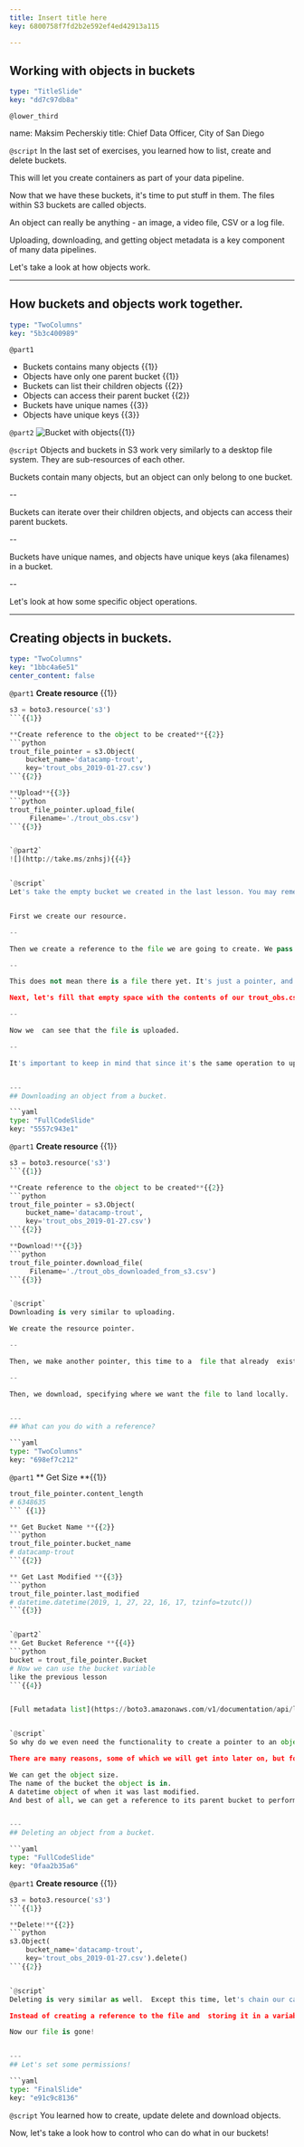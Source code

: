 ```yaml
---
title: Insert title here
key: 6800758f7fd2b2e592ef4ed42913a115

---
```

## Working with objects in buckets

```yaml
type: "TitleSlide"
key: "dd7c97db8a"
```

`@lower_third`

name: Maksim Pecherskiy
title: Chief Data Officer, City of San Diego


`@script`
In the last set of exercises, you learned how to list, create and delete buckets.  

This will let you create containers as part of your data pipeline.  

Now that we have these buckets, it's time to put stuff in them. The files within S3 buckets are called objects.  

An object can really be anything - an image, a video file, CSV or a log file.  

Uploading, downloading, and getting object metadata is a key component of many data pipelines.  

Let's take a look at how objects work.


---
## How buckets and objects work together.

```yaml
type: "TwoColumns"
key: "5b3c400989"
```

`@part1`
- Buckets contains many objects {{1}}
- Objects have only one parent bucket {{1}}
- Buckets can list their children objects {{2}}
- Objects can access their parent bucket {{2}}
- Buckets have unique names {{3}}
- Objects have unique keys {{3}}


`@part2`
![Bucket with objects](http://take.ms/Cvy4Z){{1}}


`@script`
Objects and buckets in S3 work very similarly to a desktop file system.  They are sub-resources of each other.

Buckets contain many objects, but an object can only belong to one bucket.  

--

Buckets can iterate over their children objects, and objects can access their parent buckets.

--

Buckets have unique names, and objects have unique keys (aka filenames) in a bucket.

--

Let's look at how some specific object operations.


---
## Creating objects in buckets.

```yaml
type: "TwoColumns"
key: "1bbc4a6e51"
center_content: false
```

`@part1`
**Create resource** {{1}}
```python
s3 = boto3.resource('s3')
```{{1}}

**Create reference to the object to be created**{{2}}
```python
trout_file_pointer = s3.Object(
    bucket_name='datacamp-trout',
    key='trout_obs_2019-01-27.csv')
```{{2}}

**Upload**{{3}}
```python
trout_file_pointer.upload_file(
     Filename='./trout_obs.csv')
```{{3}}


`@part2`
![](http://take.ms/znhsj){{4}}


`@script`
Let's take the empty bucket we created in the last lesson. You may remember the cool name we gave it - datacamp-trout. In this magical fish-monitoring place where you work, you walk into work every morning to find a file in your e-mail with the latest trout monitoring data. Let's take that file and upload it to S3 with the current date as a suffix of the key. 


First we create our resource.

--

Then we create a reference to the file we are going to create. We pass bucket name and "key" as parameters. The key is what we want to name the file on S3.

--

This does not mean there is a file there yet. It's just a pointer, and right now it points to an empty space.

Next, let's fill that empty space with the contents of our trout_obs.csv. We call upload file, an pass the local file name as parameter.  

--

Now we  can see that the file is uploaded.

--

It's important to keep in mind that since it's the same operation to upload and create, if a file already exists at the key you specified, it will get overwritten!


---
## Downloading an object from a bucket.

```yaml
type: "FullCodeSlide"
key: "5557c943e1"
```

`@part1`
**Create resource** {{1}}
```python
s3 = boto3.resource('s3')
```{{1}}

**Create reference to the object to be created**{{2}}
```python
trout_file_pointer = s3.Object(
    bucket_name='datacamp-trout',
    key='trout_obs_2019-01-27.csv')
```{{2}}

**Download!**{{3}}
```python
trout_file_pointer.download_file(
     Filename='./trout_obs_downloaded_from_s3.csv')
```{{3}}


`@script`
Downloading is very similar to uploading.

We create the resource pointer. 

--

Then, we make another pointer, this time to a  file that already  exists.

--

Then, we download, specifying where we want the file to land locally.


---
## What can you do with a reference?

```yaml
type: "TwoColumns"
key: "698ef7c212"
```

`@part1`
** Get Size **{{1}}
```python
trout_file_pointer.content_length
# 6348635
``` {{1}}

** Get Bucket Name **{{2}}
```python
trout_file_pointer.bucket_name
# datacamp-trout
```{{2}}

** Get Last Modified **{{3}}
```python
trout_file_pointer.last_modified
# datetime.datetime(2019, 1, 27, 22, 16, 17, tzinfo=tzutc())
```{{3}}


`@part2`
** Get Bucket Reference **{{4}}
```python
bucket = trout_file_pointer.Bucket
# Now we can use the bucket variable 
like the previous lesson
```{{4}}


[Full metadata list](https://boto3.amazonaws.com/v1/documentation/api/latest/reference/services/s3.html#object)!{{5}}


`@script`
So why do we even need the functionality to create a pointer to an object in S3, especially if it doesn't exist yet?  

There are many reasons, some of which we will get into later on, but for now let's look at one -- the juicy metadata we can get about the object from its reference.

We can get the object size.
The name of the bucket the object is in.
A datetime object of when it was last modified.
And best of all, we can get a reference to its parent bucket to perform all the operations we learned in the previous lesson.


---
## Deleting an object from a bucket.

```yaml
type: "FullCodeSlide"
key: "0faa2b35a6"
```

`@part1`
**Create resource** {{1}}
```python
s3 = boto3.resource('s3')
```{{1}}

**Delete!**{{2}}
```python
s3.Object(
    bucket_name='datacamp-trout',
    key='trout_obs_2019-01-27.csv').delete()
```{{2}}


`@script`
Deleting is very similar as well.  Except this time, let's chain our call together so our code is more concise.  

Instead of creating a reference to the file and  storing it in a variable, we simply create the reference and immediately call delete() on the file.  

Now our file is gone!


---
## Let's set some permissions!

```yaml
type: "FinalSlide"
key: "e91c9c8136"
```

`@script`
You learned how to create, update delete and download objects.  

Now, let's take a look how to control who can do what in our buckets!

